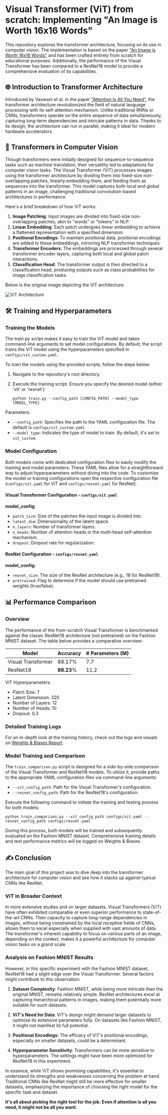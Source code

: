 # Visual Transformer (ViT) from scratch: Implementing  "An Image is Worth 16x16 Words"

This repository explores the transformer architecture, focusing on its use in computer vision.
The implementation is based on the
paper ["An Image is Worth 16x16 Words"](https://arxiv.org/abs/2010.11929) and has been crafted entirely from scratch for
educational purposes. Additionally, the performance of the Visual Transformer has been compared to a ResNet18 model to
provide a comprehensive evaluation of its capabilities.

## 🌐 Introduction to Transformer Architecture

Introduced by Vaswani et al. in the paper ["Attention Is All You Need"](https://arxiv.org/abs/1706.03762), the
transformer architecture revolutionized the field of natural language processing with its self-attention mechanism.
Unlike traditional RNNs or CNNs, transformers operate on the entire sequence of data simultaneously, capturing long-term
dependencies and intricate patterns in data.
Thanks to its design, the architecture can run in parallel, making it ideal for modern hardware accelerators.

## 📸 Transformers in Computer Vision

Though transformers were initially designed for sequence-to-sequence tasks such as machine translation, their
versatility led to adaptations for computer vision tasks. The Visual Transformer (ViT) processes images using the
transformer architecture by dividing them into fixed-size non-overlapping patches, linearly embedding them, and feeding
them as sequences into the transformer. This model captures both local and global patterns in an image, challenging
traditional convolution-based architectures in performance.

Here's a brief breakdown of how ViT works:

1. **Image Patching**: Input images are divided into fixed-size non-overlapping patches, akin to "words" or "tokens" in
   NLP.
2. **Linear Embedding**: Each patch undergoes linear embedding to achieve a flattened representation with a specified
   dimension.
3. **Positional Encodings**: To maintain positional data, positional encodings are added to these embeddings, mirroring
   NLP transformer techniques.
4. **Transformer Encoders**: The embeddings are processed through several transformer encoder layers, capturing both
   local and global patch interactions.
5. **Classification Head**: The transformer output is then directed to a classification head, producing outputs such as
   class probabilities for image classification tasks.

Below is the original image depicting the ViT architecture:

![ViT Architecture](https://production-media.paperswithcode.com/methods/Screen_Shot_2021-01-26_at_9.43.31_PM_uI4jjMq.png)

## 🛠️ Training and Hyperparameters

### Training the Models

The train.py script makes it easy to train the ViT model and takes command-line arguments to set model configurations.
By default, the script trains the ViT model using the hyperparameters specified
in `configs/vit_custom.yaml`.

To train the models using the provided scripts, follow the steps below:

1. Navigate to the repository's root directory.
2. Execute the training script. Ensure you specify the desired model (either 'vit' or 'resnet'):

   ```
   python train.py --config_path [CONFIG_PATH] --model_type [MODEL_TYPE]
   ```

Parameters:

- `--config_path`: Specifies the path to the YAML configuration file. The default is `configs/vit_custom.yaml`.
- `--model_type`: Indicates the type of model to train. By default, it's set to `vit_custom`.

### Model Configuration

Both models come with dedicated configuration files to easily modify the training and model parameters. These YAML files
allow for a straightforward way to adjust hyperparameters without diving into the code. To customize the model or
training configurations open the respective configuration file (`configs/vit.yaml` for ViT and `configs/resnet.yaml` for
ResNet).

#### Visual Transformer Configuration - `configs/vit.yaml`

**model_config**:

- `patch_size`: Size of the patches the input image is divided into.
- `latent_dim`: Dimensionality of the latent space.
- `n_layers`: Number of transformer layers.
- `n_heads`: Number of attention heads in the multi-head self-attention mechanism.
- `dropout`: Dropout rate for regularization.

#### ResNet Configuration - `configs/resnet.yaml`

**model_config**:

- `resnet_size`: The size of the ResNet architecture (e.g., 18 for ResNet18).
- `pretrained`: Flag to determine if the model should use pretrained weights (true/false).

## 📊 Performance Comparison

### Overview

The performance of the from-scratch Visual Transformer is benchmarked against the classic ResNet18 architecture (not
pretrained) on the Fashion MNIST dataset. The table below provides a comparative overview:

| Model              | Accuracy   | # Parameters (M) |
|--------------------|------------|------------------|
| Visual Transformer | 88.17%     | 7.7              |
| ResNet18           | **88.23**% | 11.2             |

ViT Hyperparameters:

- Patch Size: 7
- Latent Dimension: 320
- Number of Layers: 12
- Number of Heads: 10
- Dropout: 0.3

### Detailed Training Logs

For an in-depth look at the training history, check out the logs and visuals
on [Weights & Biases Report](https://wandb.ai/gianlucagiudice/ViT-Scratch/reports/ViT-from-scratch--Vmlldzo1NjczODAy).

### Model Training and Comparison

The `train_comparison.py` script is designed for a side-by-side comparison of the Visual Transformer and ResNet18
models. To utilize it, provide paths to the appropriate YAML configuration files via command-line arguments:

- `--vit_config_path`: Path for the Visual Transformer's configuration.
- `--resnet_config_path`: Path for the ResNet18's configuration.

Execute the following command to initiate the training and testing process for both models:

```
python train_comparison.py --vit_config_path configs/vit.yaml --resnet_config_path configs/resnet.yaml
```

During this process, both models will be trained and subsequently evaluated on the Fashion MNIST dataset. Comprehensive
training details and test performance metrics will be logged on Weights & Biases.

## ✍ Conclusion

The main goal of this project was to dive deep into the transformer architecture for computer vision and see how it
stacks up against typical CNNs like ResNet.

### ViT in Broader Context

In more extensive studies and on larger datasets, Visual Transformers (ViT) have often exhibited comparable or even
superior performance to state-of-the-art CNNs. Their capacity to capture long-range dependencies in images, without
being constrained by the local receptive fields of CNNs, allows them to excel especially when supplied with vast amounts
of data. The transformer's inherent capability to focus on various parts of an image, depending on the context, makes it
a powerful architecture for computer vision tasks on a grand scale.

### Analysis on Fashion MNIST Results

However, in this specific experiment with the Fashion MNIST dataset, ResNet18 had a slight edge over the Visual
Transformer. Several
factors might contribute to this observation:

1. **Dataset Complexity**: Fashion MNIST, while being more intricate than the original MNIST, remains relatively simple.
   ResNet architectures excel at capturing hierarchical patterns in images, making them potentially more suitable for
   such datasets.

2. **ViT's Need for Data**: ViT's design might demand larger datasets to optimize its extensive parameters fully. On
   datasets like Fashion MNIST, it might not manifest its full potential.

3. **Positional Encodings**: The efficacy of ViT's positional encodings, especially on smaller datasets, could be a
   determinant.

4. **Hyperparameter Sensitivity**: Transformers can be more sensitive to hyperparameters. The settings might have been
   more optimized for ResNet18 in this experiment.

In essence, while ViT shows promising capabilities, it's essential to understand its strengths and weaknesses concerning
the problem at hand. Traditional CNNs like ResNet might still be more effective for smaller datasets, emphasizing the
importance of choosing the right model for the specific task and dataset.

**It's all about picking the right tool for the job. Even if attention is all you need, it might not be all you want.**
